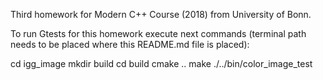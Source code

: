 Third homework for Modern C++ Course (2018) from University of Bonn.

To run Gtests for this homework execute next commands (terminal path
needs to be placed where this README.md file is placed):

cd igg_image
mkdir build
cd build
cmake ..
make
./../bin/color_image_test
